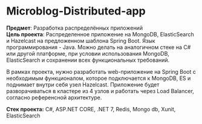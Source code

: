 # Microblog-Distributed-app

**Предмет**: Разработка распределённых приложений<br>
**Цель проекта**: Распределенное приложение на MongoDB, ElasticSearch и Hazelcast на предложенном шаблона Spring Boot. Язык программирования - Java. Можно делать на аналогичном стеке на C# или другой платформе, при условии использования MongoDB, ElasticSearch и сохранении всех функциональных требований.

В рамках проекта, нужно разработать web-приложение на Spring Boot с необходимым функционалом, которое подключается к MongoDB, ES и поднимает внутри себя узел Hazelcast. Приложение будет разворачиваться в кластере из 4 узлов и работать через Load Balancer, согласно референсной архитектуре.

**Стек проекта:** C#, ASP.NET CORE, .NET 7, Redis, Mongo db, Xunit, ElasticSearch

